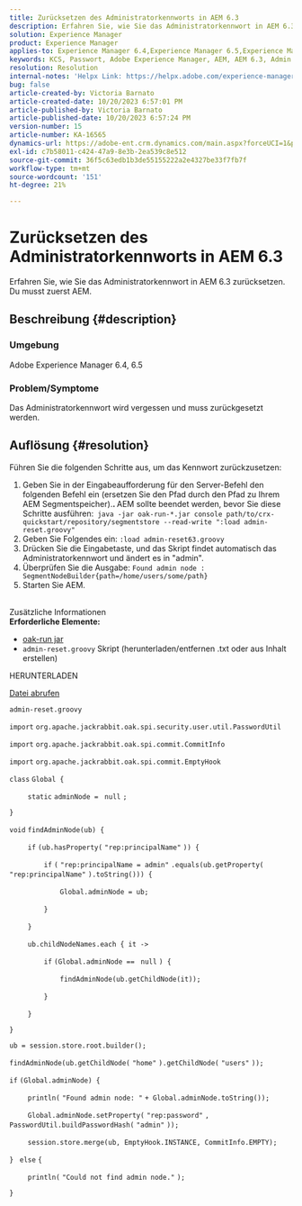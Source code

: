 ```yaml
---
title: Zurücksetzen des Administratorkennworts in AEM 6.3
description: Erfahren Sie, wie Sie das Administratorkennwort in AEM 6.3 zurücksetzen.
solution: Experience Manager
product: Experience Manager
applies-to: Experience Manager 6.4,Experience Manager 6.5,Experience Manager
keywords: KCS, Passwort, Adobe Experience Manager, AEM, AEM 6.3, Admin
resolution: Resolution
internal-notes: 'Helpx Link: https://helpx.adobe.com/experience-manager/kb/How-to-reset-the-admin-password-in-AEM-6-3.html'
bug: false
article-created-by: Victoria Barnato
article-created-date: 10/20/2023 6:57:01 PM
article-published-by: Victoria Barnato
article-published-date: 10/20/2023 6:57:24 PM
version-number: 15
article-number: KA-16565
dynamics-url: https://adobe-ent.crm.dynamics.com/main.aspx?forceUCI=1&pagetype=entityrecord&etn=knowledgearticle&id=0f900d73-7a6f-ee11-8df0-6045bd0061cb
exl-id: c7b58011-c424-47a9-8e3b-2ea539c8e512
source-git-commit: 36f5c63edb1b3de55155222a2e4327be33f7fb7f
workflow-type: tm+mt
source-wordcount: '151'
ht-degree: 21%

---
```


# Zurücksetzen des Administratorkennworts in AEM 6.3


Erfahren Sie, wie Sie das Administratorkennwort in AEM 6.3 zurücksetzen. Du musst zuerst AEM.

## Beschreibung {#description}


### <b>Umgebung</b>

Adobe Experience Manager 6.4, 6.5



### <b>Problem/Symptome</b>

Das Administratorkennwort wird vergessen und muss zurückgesetzt werden.


## Auflösung {#resolution}


Führen Sie die folgenden Schritte aus, um das Kennwort zurückzusetzen:

1. Geben Sie in der Eingabeaufforderung für den Server-Befehl den folgenden Befehl ein (ersetzen Sie den Pfad durch den Pfad zu Ihrem AEM Segmentspeicher).<b>. </b>AEM sollte beendet werden, bevor Sie diese Schritte ausführen:` java -jar oak-run-*.jar console path/to/crx-quickstart/repository/segmentstore --read-write ":load admin-reset.groovy"`
2. Geben Sie Folgendes ein: `:load admin-reset63.groovy`
3. Drücken Sie die Eingabetaste, und das Skript findet automatisch das Administratorkennwort und ändert es in &quot;admin&quot;.
4. Überprüfen Sie die Ausgabe: `Found admin node : SegmentNodeBuilder{path=/home/users/some/path}`
5. Starten Sie AEM.

<br>Zusätzliche Informationen<br>
<b>Erforderliche Elemente:</b>

- [oak-run jar](https://repo1.maven.org/maven2/org/apache/jackrabbit/oak-run/)
- `admin-reset.groovy` Skript (herunterladen/entfernen .txt oder aus Inhalt erstellen)


HERUNTERLADEN

[Datei abrufen](https://helpx.adobe.com/content/dam/help/en/experience-manager/kb/How-to-reset-the-admin-password-in-AEM-6-3/_jcr_content/main-pars/download_section/download-1/admin-reset_groovy.txt "admin-reset.groovy.txt")

`admin-reset.groovy`



`import` `org.apache.jackrabbit.oak.spi.security.user.util.PasswordUtil`

`import` `org.apache.jackrabbit.oak.spi.commit.CommitInfo`

`import` `org.apache.jackrabbit.oak.spi.commit.EmptyHook`



`class` `Global {`

`    ` `static` `adminNode = ` `null` `;`

`}`



`void` `findAdminNode(ub) {`

`    ` `if` `(ub.hasProperty(` `"rep:principalName"` `)) {`

`        ` `if` `(` `"rep:principalName = admin"` `.equals(ub.getProperty(` `"rep:principalName"` `).toString())) {`

`            ` `Global.adminNode = ub;`

`        ` `}`

`    ` `}`

`    ` `ub.childNodeNames.each { it ->`

`        ` `if` `(Global.adminNode == ` `null` `) {`

`            ` `findAdminNode(ub.getChildNode(it));`

`        ` `}`

`    ` `}`

`}`



`ub = session.store.root.builder();`

`findAdminNode(ub.getChildNode(` `"home"` `).getChildNode(` `"users"` `));`



`if` `(Global.adminNode) {`

`    ` `println(` `"Found admin node: "` `+ Global.adminNode.toString());`

`    ` `Global.adminNode.setProperty(` `"rep:password"` `, PasswordUtil.buildPasswordHash(` `"admin"` `));`

`    ` `session.store.merge(ub, EmptyHook.INSTANCE, CommitInfo.EMPTY);`

`} ` `else` `{`

`    ` `println(` `"Could not find admin node."` `);`

`}`
